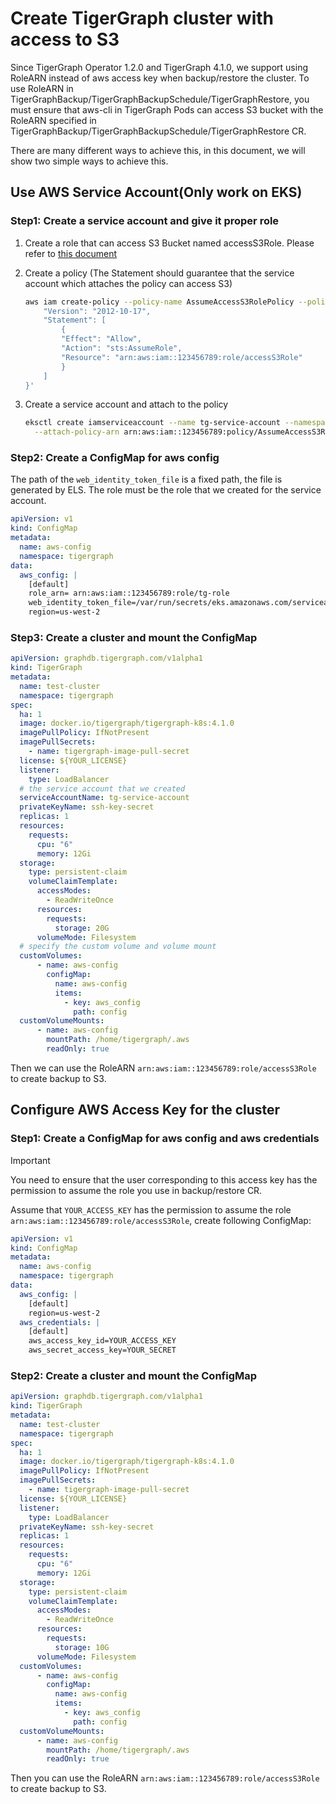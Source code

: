 # Create TigerGraph cluster with access to S3

Since TigerGraph Operator 1.2.0 and TigerGraph 4.1.0, we support using RoleARN instead of aws access key when backup/restore the cluster.
To use RoleARN in TigerGraphBackup/TigerGraphBackupSchedule/TigerGraphRestore, you must ensure that aws-cli in TigerGraph Pods can access S3 bucket
with the RoleARN specified in TigerGraphBackup/TigerGraphBackupSchedule/TigerGraphRestore CR.

There are many different ways to achieve this, in this document, we will show two simple ways to achieve this.

## Use AWS Service Account(Only work on EKS)

### Step1: Create a service account and give it proper role

1. Create a role that can access S3 Bucket named accessS3Role. Please refer to [this document](https://docs.aws.amazon.com/AmazonRDS/latest/AuroraUserGuide/AuroraMySQL.Integrating.Authorizing.IAM.CreateRole.html)

2. Create a policy (The Statement should guarantee that the service account which attaches the policy can access S3)

    ```bash
    aws iam create-policy --policy-name AssumeAccessS3RolePolicy --policy-document '{
        "Version": "2012-10-17",
        "Statement": [
            {
            "Effect": "Allow",
            "Action": "sts:AssumeRole",
            "Resource": "arn:aws:iam::123456789:role/accessS3Role"
            }
        ]
    }'
    ```

3. Create a service account and attach to the policy

    ```bash
    eksctl create iamserviceaccount --name tg-service-account --namespace tigergraph --cluster your-eks-cluster --role-name tg-role \
      --attach-policy-arn arn:aws:iam::123456789:policy/AssumeAccessS3RolePolicy  --approve
    ```

### Step2: Create a ConfigMap for aws config

The path of the `web_identity_token_file` is a fixed path, the file is generated by ELS. The role must be the role that we created for the service account.

```yaml
apiVersion: v1
kind: ConfigMap
metadata:
  name: aws-config
  namespace: tigergraph
data:
  aws_config: |
    [default]
    role_arn= arn:aws:iam::123456789:role/tg-role
    web_identity_token_file=/var/run/secrets/eks.amazonaws.com/serviceaccount/token
    region=us-west-2
```

### Step3: Create a cluster and mount the ConfigMap

```yaml
apiVersion: graphdb.tigergraph.com/v1alpha1
kind: TigerGraph
metadata:
  name: test-cluster
  namespace: tigergraph
spec:
  ha: 1
  image: docker.io/tigergraph/tigergraph-k8s:4.1.0
  imagePullPolicy: IfNotPresent
  imagePullSecrets:
    - name: tigergraph-image-pull-secret
  license: ${YOUR_LICENSE}
  listener:
    type: LoadBalancer
  # the service account that we created
  serviceAccountName: tg-service-account
  privateKeyName: ssh-key-secret
  replicas: 1
  resources:
    requests:
      cpu: "6"
      memory: 12Gi
  storage:
    type: persistent-claim
    volumeClaimTemplate:
      accessModes:
        - ReadWriteOnce
      resources:
        requests:
          storage: 20G
      volumeMode: Filesystem
  # specify the custom volume and volume mount
  customVolumes:
      - name: aws-config
        configMap:
          name: aws-config
          items:
            - key: aws_config
              path: config
  customVolumeMounts:
      - name: aws-config
        mountPath: /home/tigergraph/.aws
        readOnly: true
```

Then we can use the RoleARN `arn:aws:iam::123456789:role/accessS3Role` to create backup to S3.

## Configure AWS Access Key for the cluster

### Step1: Create a ConfigMap for aws config and aws credentials

> [!IMPORTANT]
> You need to ensure that the user corresponding to this access key has the permission to assume the role you use in backup/restore CR.

Assume that `YOUR_ACCESS_KEY` has the permission to assume the role `arn:aws:iam::123456789:role/accessS3Role`, create following ConfigMap:

```yaml
apiVersion: v1
kind: ConfigMap
metadata:
  name: aws-config
  namespace: tigergraph
data:
  aws_config: |
    [default]
    region=us-west-2
  aws_credentials: |
    [default]
    aws_access_key_id=YOUR_ACCESS_KEY
    aws_secret_access_key=YOUR_SECRET
```

### Step2: Create a cluster and mount the ConfigMap

```yaml
apiVersion: graphdb.tigergraph.com/v1alpha1
kind: TigerGraph
metadata:
  name: test-cluster
  namespace: tigergraph
spec:
  ha: 1
  image: docker.io/tigergraph/tigergraph-k8s:4.1.0
  imagePullPolicy: IfNotPresent
  imagePullSecrets:
    - name: tigergraph-image-pull-secret
  license: ${YOUR_LICENSE}
  listener:
    type: LoadBalancer
  privateKeyName: ssh-key-secret
  replicas: 1
  resources:
    requests:
      cpu: "6"
      memory: 12Gi
  storage:
    type: persistent-claim
    volumeClaimTemplate:
      accessModes:
        - ReadWriteOnce
      resources:
        requests:
          storage: 10G
      volumeMode: Filesystem
  customVolumes:
      - name: aws-config
        configMap:
          name: aws-config
          items:
            - key: aws_config
              path: config
  customVolumeMounts:
      - name: aws-config
        mountPath: /home/tigergraph/.aws
        readOnly: true
```

Then you can use the RoleARN `arn:aws:iam::123456789:role/accessS3Role` to create backup to S3.
